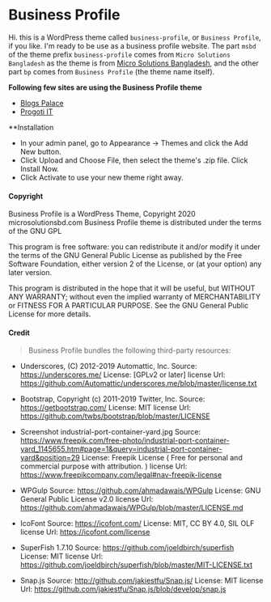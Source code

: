 # Business Profile

Hi. this is a WordPress theme called `business-profile`, or `Business Profile`, if you like. I'm ready to be use as a business profile website. The part `msbd` of the theme prefix `business-profile` comes from `Micro Solutions Bangladesh` as the theme is from [Micro Solutions Bangladesh](https://MicroSolutionsBD.com), and the other part `bp` comes from `Business Profile` (the theme name itself).


**Following few sites are using the Business Profile theme**
* [Blogs Palace](http://blogspalace.com/)
* [Progoti IT](https://progotiit.com/)

**Installation
* In your admin panel, go to Appearance -> Themes and click the Add New button.
* Click Upload and Choose File, then select the theme's .zip file. Click Install Now.
* Click Activate to use your new theme right away.

#### Copyright

Business Profile is a WordPress Theme, Copyright 2020 microsolutionsbd.com
Business Profile theme is distributed under the terms of the GNU GPL

This program is free software: you can redistribute it and/or modify
it under the terms of the GNU General Public License as published by
the Free Software Foundation, either version 2 of the License, or
(at your option) any later version.

This program is distributed in the hope that it will be useful,
but WITHOUT ANY WARRANTY; without even the implied warranty of
MERCHANTABILITY or FITNESS FOR A PARTICULAR PURPOSE. See the
GNU General Public License for more details.


#### Credit
> Business Profile bundles the following third-party resources:

* Underscores, (C) 2012-2019 Automattic, Inc.
Source: https://underscores.me/
License: [GPLv2 or later]
license Url: https://github.com/Automattic/underscores.me/blob/master/license.txt

* Bootstrap, Copyright (c) 2011-2019 Twitter, Inc.
Source: https://getbootstrap.com/
License: MIT
license Url: https://github.com/twbs/bootstrap/blob/master/LICENSE

* Screenshot
industrial-port-container-yard.jpg
Source: https://www.freepik.com/free-photo/industrial-port-container-yard_1145655.htm#page=1&query=industrial-port-container-yard&position=29
License: Freepik License ( Free for personal and commercial purpose with attribution. )
license Url: https://www.freepikcompany.com/legal#nav-freepik-license

* WPGulp
Source: https://github.com/ahmadawais/WPGulp
License: GNU General Public License v2.0
license Url: https://github.com/ahmadawais/WPGulp/blob/master/LICENSE.md

* IcoFont
Source: https://icofont.com/
License: MIT, CC BY 4.0, SIL OLF
license Url: https://icofont.com/license

* SuperFish 1.7.10
Source: https://github.com/joeldbirch/superfish
License: MIT
license Url: https://github.com/joeldbirch/superfish/blob/master/MIT-LICENSE.txt

* Snap.js
Source: http://github.com/jakiestfu/Snap.js/
License: MIT
license Url: https://github.com/jakiestfu/Snap.js/blob/develop/snap.js
